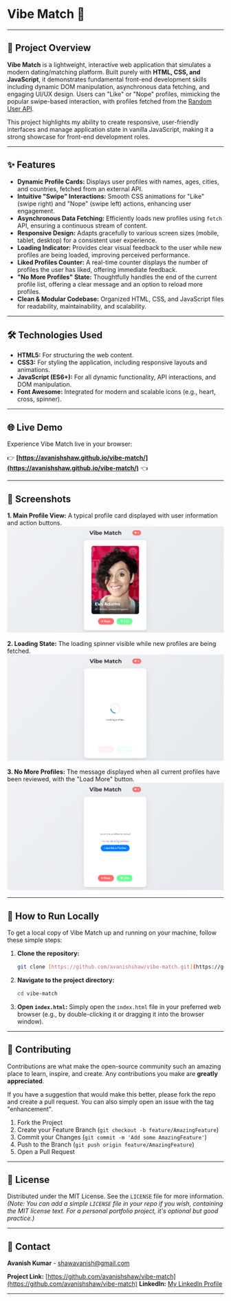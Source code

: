 # Vibe Match 💖

---

## 🚀 Project Overview

**Vibe Match** is a lightweight, interactive web application that simulates a modern dating/matching platform. Built purely with **HTML, CSS, and JavaScript**, it demonstrates fundamental front-end development skills including dynamic DOM manipulation, asynchronous data fetching, and engaging UI/UX design. Users can "Like" or "Nope" profiles, mimicking the popular swipe-based interaction, with profiles fetched from the [Random User API](https://randomuser.me/).

This project highlights my ability to create responsive, user-friendly interfaces and manage application state in vanilla JavaScript, making it a strong showcase for front-end development roles.

---

## ✨ Features

* **Dynamic Profile Cards:** Displays user profiles with names, ages, cities, and countries, fetched from an external API.
* **Intuitive "Swipe" Interactions:** Smooth CSS animations for "Like" (swipe right) and "Nope" (swipe left) actions, enhancing user engagement.
* **Asynchronous Data Fetching:** Efficiently loads new profiles using `fetch` API, ensuring a continuous stream of content.
* **Responsive Design:** Adapts gracefully to various screen sizes (mobile, tablet, desktop) for a consistent user experience.
* **Loading Indicator:** Provides clear visual feedback to the user while new profiles are being loaded, improving perceived performance.
* **Liked Profiles Counter:** A real-time counter displays the number of profiles the user has liked, offering immediate feedback.
* **"No More Profiles" State:** Thoughtfully handles the end of the current profile list, offering a clear message and an option to reload more profiles.
* **Clean & Modular Codebase:** Organized HTML, CSS, and JavaScript files for readability, maintainability, and scalability.

---

## 🛠️ Technologies Used

* **HTML5:** For structuring the web content.
* **CSS3:** For styling the application, including responsive layouts and animations.
* **JavaScript (ES6+):** For all dynamic functionality, API interactions, and DOM manipulation.
* **Font Awesome:** Integrated for modern and scalable icons (e.g., heart, cross, spinner).

---

## 🌐 Live Demo

Experience Vibe Match live in your browser:

👉 **[https://avanishshaw.github.io/vibe-match/](https://avanishshaw.github.io/vibe-match/)** 👈

---

## 📸 Screenshots

**1. Main Profile View:**
A typical profile card displayed with user information and action buttons.
![Main Profile View](images/image-1.png)

**2. Loading State:**
The loading spinner visible while new profiles are being fetched.
![Loading State](images/image-2.png)

**3. No More Profiles:**
The message displayed when all current profiles have been reviewed, with the "Load More" button.
![No More Profiles](images/image-3.png)

---

## 🚀 How to Run Locally

To get a local copy of Vibe Match up and running on your machine, follow these simple steps:

1.  **Clone the repository:**
    ```bash
    git clone [https://github.com/avanishshaw/vibe-match.git](https://github.com/avanishshaw/vibe-match.git)
    ```
2.  **Navigate to the project directory:**
    ```bash
    cd vibe-match
    ```
3.  **Open `index.html`:**
    Simply open the `index.html` file in your preferred web browser (e.g., by double-clicking it or dragging it into the browser window).

---

## 🤝 Contributing

Contributions are what make the open-source community such an amazing place to learn, inspire, and create. Any contributions you make are **greatly appreciated**.

If you have a suggestion that would make this better, please fork the repo and create a pull request. You can also simply open an issue with the tag "enhancement".

1.  Fork the Project
2.  Create your Feature Branch (`git checkout -b feature/AmazingFeature`)
3.  Commit your Changes (`git commit -m 'Add some AmazingFeature'`)
4.  Push to the Branch (`git push origin feature/AmazingFeature`)
5.  Open a Pull Request

---

## 📄 License

Distributed under the MIT License. See the `LICENSE` file for more information. *(Note: You can add a simple `LICENSE` file in your repo if you wish, containing the MIT license text. For a personal portfolio project, it's optional but good practice.)*

---

## 📧 Contact

**Avanish Kumar** - [shawavanish@gmail.com](mailto:shawavanish@gmail.com)

**Project Link:** [https://github.com/avanishshaw/vibe-match](https://github.com/avanishshaw/vibe-match)
**LinkedIn:** [My LinkedIn Profile](https://www.linkedin.com/in/avanish-shaw/)

---